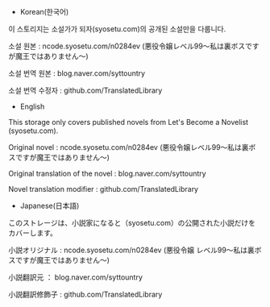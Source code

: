 - Korean(한국어)

이 스토리지는 소설가가 되자(syosetu.com)의 공개된 소설만을 다룹니다.


소설 원본 : ncode.syosetu.com/n0284ev (悪役令嬢レベル99～私は裏ボスですが魔王ではありません～)

소설 번역 원본 : blog.naver.com/syttountry

소설 번역 수정자 : github.com/TranslatedLibrary


- English

This storage only covers published novels from Let's Become a Novelist (syosetu.com).


Original novel : ncode.syosetu.com/n0284ev (悪役令嬢レベル99～私は裏ボスですが魔王ではありません～)

Original translation of the novel : blog.naver.com/syttountry

Novel translation modifier : github.com/TranslatedLibrary


- Japanese(日本語)

このストレージは、小説家になると（syosetu.com）の公開された小説だけをカバーします。


小説オリジナル : ncode.syosetu.com/n0284ev (悪役令嬢 レベル99～私は裏ボスですが魔王ではありません～)

小説翻訳元 ： blog.naver.com/syttountry

小説翻訳修飾子 : github.com/TranslatedLibrary
